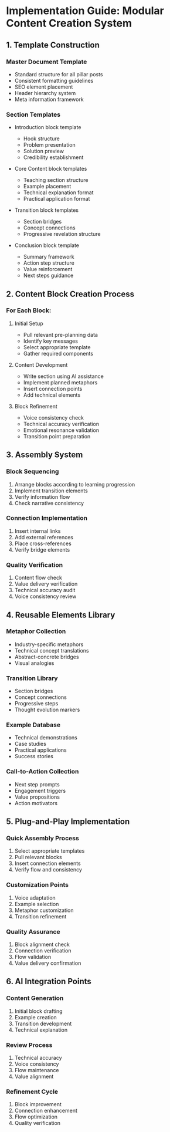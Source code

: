 # Implementation Guide: Modular Content Creation System

## 1. Template Construction

### Master Document Template
- Standard structure for all pillar posts
- Consistent formatting guidelines
- SEO element placement
- Header hierarchy system
- Meta information framework

### Section Templates
- Introduction block template
  - Hook structure
  - Problem presentation
  - Solution preview
  - Credibility establishment

- Core Content block templates
  - Teaching section structure
  - Example placement
  - Technical explanation format
  - Practical application format

- Transition block templates
  - Section bridges
  - Concept connections
  - Progressive revelation structure

- Conclusion block template
  - Summary framework
  - Action step structure
  - Value reinforcement
  - Next steps guidance

## 2. Content Block Creation Process

### For Each Block:
1. Initial Setup
   - Pull relevant pre-planning data
   - Identify key messages
   - Select appropriate template
   - Gather required components

2. Content Development
   - Write section using AI assistance
   - Implement planned metaphors
   - Insert connection points
   - Add technical elements

3. Block Refinement
   - Voice consistency check
   - Technical accuracy verification
   - Emotional resonance validation
   - Transition point preparation

## 3. Assembly System

### Block Sequencing
1. Arrange blocks according to learning progression
2. Implement transition elements
3. Verify information flow
4. Check narrative consistency

### Connection Implementation
1. Insert internal links
2. Add external references
3. Place cross-references
4. Verify bridge elements

### Quality Verification
1. Content flow check
2. Value delivery verification
3. Technical accuracy audit
4. Voice consistency review

## 4. Reusable Elements Library

### Metaphor Collection
- Industry-specific metaphors
- Technical concept translations
- Abstract-concrete bridges
- Visual analogies

### Transition Library
- Section bridges
- Concept connections
- Progressive steps
- Thought evolution markers

### Example Database
- Technical demonstrations
- Case studies
- Practical applications
- Success stories

### Call-to-Action Collection
- Next step prompts
- Engagement triggers
- Value propositions
- Action motivators

## 5. Plug-and-Play Implementation

### Quick Assembly Process
1. Select appropriate templates
2. Pull relevant blocks
3. Insert connection elements
4. Verify flow and consistency

### Customization Points
1. Voice adaptation
2. Example selection
3. Metaphor customization
4. Transition refinement

### Quality Assurance
1. Block alignment check
2. Connection verification
3. Flow validation
4. Value delivery confirmation

## 6. AI Integration Points

### Content Generation
1. Initial block drafting
2. Example creation
3. Transition development
4. Technical explanation

### Review Process
1. Technical accuracy
2. Voice consistency
3. Flow maintenance
4. Value alignment

### Refinement Cycle
1. Block improvement
2. Connection enhancement
3. Flow optimization
4. Quality verification